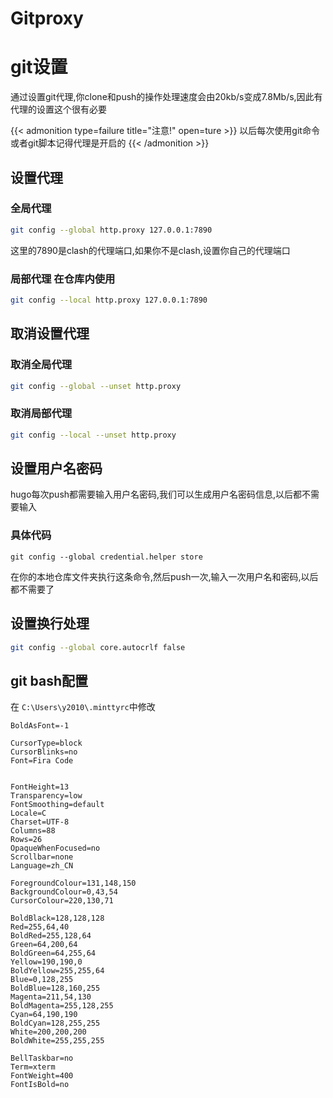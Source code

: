 # Gitproxy

# git设置



通过设置git代理,你clone和push的操作处理速度会由20kb/s变成7.8Mb/s,因此有代理的设置这个很有必要

{{< admonition type=failure title="注意!" open=ture >}}
以后每次使用git命令或者git脚本记得代理是开启的
{{< /admonition >}}



## 设置代理

### 全局代理

```sh
git config --global http.proxy 127.0.0.1:7890
```

这里的7890是clash的代理端口,如果你不是clash,设置你自己的代理端口

### 局部代理 在仓库内使用

```sh
git config --local http.proxy 127.0.0.1:7890
```



## 取消设置代理

### 取消全局代理

```sh
git config --global --unset http.proxy
```

### 取消局部代理

```sh
git config --local --unset http.proxy
```



## 设置用户名密码

hugo每次push都需要输入用户名密码,我们可以生成用户名密码信息,以后都不需要输入

### 具体代码

```shell
git config --global credential.helper store
```

在你的本地仓库文件夹执行这条命令,然后push一次,输入一次用户名和密码,以后都不需要了

## 设置换行处理

```sh
git config --global core.autocrlf false
```

## git bash配置
在 `C:\Users\y2010\.minttyrc`中修改
```
BoldAsFont=-1

CursorType=block
CursorBlinks=no
Font=Fira Code


FontHeight=13
Transparency=low
FontSmoothing=default
Locale=C
Charset=UTF-8
Columns=88
Rows=26
OpaqueWhenFocused=no
Scrollbar=none
Language=zh_CN

ForegroundColour=131,148,150
BackgroundColour=0,43,54
CursorColour=220,130,71

BoldBlack=128,128,128
Red=255,64,40
BoldRed=255,128,64
Green=64,200,64
BoldGreen=64,255,64
Yellow=190,190,0
BoldYellow=255,255,64
Blue=0,128,255
BoldBlue=128,160,255
Magenta=211,54,130
BoldMagenta=255,128,255
Cyan=64,190,190
BoldCyan=128,255,255
White=200,200,200
BoldWhite=255,255,255

BellTaskbar=no
Term=xterm
FontWeight=400
FontIsBold=no
```


